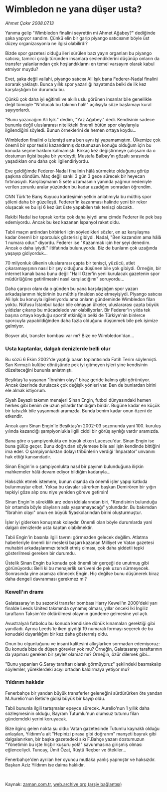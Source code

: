 # Wimbledon ne yana düşer usta?

*Ahmet Çakır 2008.07.13*

<tr><td class="metin" colspan="2" style="padding-top: 20px; padding-left: 5px; padding-right: 10px;">Yanıma gelip "Wimbledon finalini seyrettin mi Ahmet Ağabey?" dediğinde şaka yapıyor sandım. Çünkü elin bir garip piyango satıcısının böyle üst düzey organizasyonla ne ilgisi olabilirdi?</td></tr><tr><td class="metin" colspan="2" style="padding-top: 20px; padding-left: 5px; padding-right: 10px;"><p>Bizde spor gazetesi olduğu ileri sürülen bazı yayın organları bu piyango satıcısı, tamirci çırağı türünden insanlara seslendiklerini düşünüp onların da transfer yalanlarından çok hoşlandıklarını en temel varsayım olarak kabul etmiyor muydu?
<p> Evet, şaka değil vallahi, piyango satıcısı Ali Işık bana Federer-Nadal finalini sorarak yaklaştı. Bunca yıllık spor yazarlığı hayatımda belki de ilk kez karşılaştığım bir durumdu bu.
<p> Çünkü çok daha iyi eğitimli ve akıllı uslu görünen insanlar bile genellikle değil tümüyle "N'olucak bu takımın hali!" açılışıyla söze başlamayı kural sayıyorlardı.
<p> "Bunu yazacağım Ali Işık." dedim, "Yaz Ağabey." dedi. Kendisinin sadece bununla değil uluslararası nitelikteki önemli bütün spor olaylarıyla ilgilendiğini söyledi. Bunun örneklerini de hemen ortaya koydu...
<p> Wimbledon finalini o izlemişti ama ben aynı işi yapamamıştım. Ülkemize çok önemli bir spor tesisi kazandırmış dostumuzun konuğu olduğum için bu konuda seçme hakkım kalmamıştı. Birkaç kez değiştirmeye çalışsam da o dostumun ilgisi başka bir yerdeydi; Mustafa Balbay'ın gözaltı sırasında yaşadıkları onu daha çok ilgilendiriyordu.
<p> Eve geldiğimde Federer-Nadal finalinin hâlâ sürmekte olduğunu görüp şaşkına döndüm. Maç değil sanki 3 gün 3 gece sürecek bir heyecan fırtınasıydı. Karşılaşmanın 5 sete uzamasının yanında yağmur nedeniyle verilen zorunlu aralar yüzünden bu kadar uzadığını sonradan öğrendim.
<p> CNN Türk'te Barış Kuyucu kardeşimin yetkin anlatımıyla bu müthiş spor şöleni daha bir güzelleşti. Federer'in kazanması halinde yeni bir rekor oluşacak ve bu işi 6 kez üst üste yapabilen tek tenisçi olacaktı.
<p> Rakibi Nadal ise toprak kortta çok daha iyiydi ama çimde Federer ile pek baş edemiyordu. Ancak bu kez kazanan İspanyol raket oldu.
<p> Tabii maçın ardından birbirleri için söyledikleri sözler, en az karşılaşma kadar önemli bir sporculuk gösterisi gibiydi. Nadal, "Ben kazandım ama hâlâ 1 numara odur." diyordu. Federer ise "Kazanmak için her şeyi denedim. Ancak o daha iyiydi." iltifatında bulunuyordu. Biz de bunların çok uzağında yaşayıp gidiyorduk... 
<p> 70 milyonluk ülkenin uluslararası çapta bir tenisçi, yüzücü, atlet çıkaramayışının nasıl bir şey olduğunu düşünen bile yok gibiydi. Örneğin, bir internet kanalı bana bunu değil "Halil Özer'in yeni kurulacak gazetenin spor müdürlüğüne getirilmesini nasıl karşıladığımı" soruyordu...
<p> Daha çarpıcı olanı da o günden bu yana karşılaştığım spor yazarı arkadaşlarımın hiçbirinin bu müthiş finalden söz etmeyişiydi. Piyango satıcısı Ali Işık bu konuyla ilgileniyordu ama onların gündeminde Wimbledon filan yoktu. Nüfusu İstanbul kadar bile olmayan ülkeler, uluslararası çapta büyük yıldızlar çıkarıp bu mücadelede var olabiliyorlar. Bir Federer'in yılda tek başına ortaya koyduğu sportif etkinliğin belki de Türkiye'nin binlerce sporcuyla yapabildiğinden daha fazla olduğunu düşünmek bile pek işimize gelmiyor.
<p> Boşver abi, transfer bombası var mı? Bize ne Wimbledon'dan... 
<p><h3>Usta kaptanlar, dalgalı denizlerde belli olur</h3>
<p>Bu sözü 6 Ekim 2002'de yaptığı basın toplantısında Fatih Terim söylemişti. Sarı Kırmızılı kulübe dönüşünde pek iyi gitmeyen işleri yine kendisinin düzelteceğini bununla anlatmıştı.
<p> Beşiktaş'ta yaşanan "İbrahim olayı" biraz geride kalmış gibi görünüyor. Ancak üzerinde durulacak çok değişik yönleri var. Ben de bunlardan birini ele almak istiyorum.
<p> Siyah Beyazlı takımın menajeri Sinan Engin, futbol dünyasındaki hemen herkes gibi benim de uzun yıllardır tanıdığım biridir. Bugüne kadar en küçük bir tatsızlık bile yaşanmadı aramızda. Bunda benim kadar onun özeni de etkendir.
<p> Ancak aynı Sinan Engin'le Beşiktaş'ın 2002-03 sezonunda yani 100. kuruluş yılında kazandığı şampiyonlukla ilgili ciddi bir görüş ayrılığı vardır aramızda.
<p> Bana göre o şampiyonlukta en büyük etken Lucescu'dur. Sinan Engin ise buna gülüp geçer. Bunu doğrudan söylemese bile asıl işin kendinde bittiğini ima eder. O şampiyonluktan dolayı tribünlerin verdiği 'İmparator' unvanını hak ettiği kanısındadır.
<p> Sinan Engin'in o şampiyonlukta nasıl bir payının bulunduğuna ilişkin mahkemeler hâlâ devam ediyor bildiğim kadarıyla... 
<p> Haksızlık etmek istemem, bunun dışında da önemli işler yapıp katkıda bulunmuştur elbet. Yoksa bu davalar sürerken başkan Demirören bir yığın tepkiyi göze alıp onu niye yeniden göreve getirsin!
<p> Sinan Engin'in süreklilik arz eden iddialarından biri, "Kendisinin bulunduğu bir ortamda böyle olayların asla yaşanmayacağı" yolundadır. Bu bakımdan "İbrahim olayı" onun en büyük fiyaskolarından birini oluşturmuştur.
<p> İşler iyi giderken konuşmak kolaydır. Önemli olan böyle durumlarda yani dalgalı denizlerde usta kaptan olabilmektir.
<p> Tabii Engin'in basınla ilgili tavrını görmezden gelecek değilim. Atlatma haberleriyle önemli bir mesleki başarı kazanan Milliyet ve Vatan gazetesi muhabiri arkadaşlarımızı tehdit etmiş olması, çok daha şiddetli tepki gösterilmesi gereken bir durumdu.
<p> Üstelik Sinan Engin bu konuda çok önemli bir gerçeği de unutmuş gibi görünüyordu: Belli ki bu menajerlik serüveni de pek uzun sürmeyecek. Sonrasında yine aramıza dönecek Engin. Hiç değilse bunu düşünerek biraz daha dengeli davranması gerekmez mi?
<p><h3>Kewell'ın dramı</h3>
<p>Galatasaray'ın bu sezonki transfer bombası Harry Kewell'ın 2000'deki yarı finalde Leeds United takımında oynamış olması, yıllar önceki İki İngiliz taraftarın Taksim'de öldürülmesi olayının gündeme gelmesine yol açtı.
<p> Avustralyalı futbolcu bu konuda kendisine dönük kınamaları gerektiği gibi yanıtladı. Ayrıca Leeds'te iken giydiği 19 numaralı formayı seçerek de bu konudaki duyarlılığını bir kez daha göstermiş oldu.
<p> Onun bu olgunluğunu ve insani kalitesini alkışlarken sormadan edemiyoruz: Bu konuda bize de düşen görevler yok mu? Örneğin, Galatasaray taraftarının da yapması gereken bir şeyler olamaz mı? Örneğin, özür dilemek gibi...
<p> "Bunu yapanları G.Saray taraftarı olarak görmüyoruz" şeklindeki basmakalıp söylemler, yüreklerdeki acıyı ortadan kaldırmaya yetiyor mu?
<p><h3>Yıldırım haklıdır</h3>
<p>Fenerbahçe bir yandan büyük transferler geleneğini sürdürürken öte yandan M.Aurelio'nun Betis'e gidişi büyük bir kayıp oldu.
<p> Tabii bununla ilgili tartışmalar epeyce sürecek. Aurelio'nun 1 yıllık daha sözleşmesinin olduğu, Bayram Tutumlu'nun olumsuz tutumu filan gündemdeki yerini koruyacak.
<p> Bize ilginç gelen nokta şu oldu: Vatan gazetesinde Tutumlu kaynaklı olduğu anlaşılan, Yıldırım'a ait "Hepinizi pırasa gibi doğrarım" manşeti bayrak gibi dalgalanırken, bir başka gazetedeki sıkı F.Bahçe yazarı dostumuzun "Yönetimin bu işte hiçbir kusuru yok!" savunmasına girişmiş olması eğlenceliydi. Tuncay, Ümit Özat, Rüştü Reçber ve ötekiler... 
<p> Fenerbahçe'den ayrılan her oyuncu mutlaka yanlış yapmıştır ve haksızdır. Başkan Aziz Yıldırım ise daima haklıdır.
<p><br/></p></p></p></p></p></p></p></p></p></p></p></p></p></p></p></p></p></p></p></p></p></p></p></p></p></p></p></p></p></p></p></p></p></p></p></td></tr>

Kaynak: [zaman.com.tr](http://zaman.com.tr/yazar.do?yazino=713368), [web.archive.org (arşiv bağlantısı)](http://web.archive.org/web/20080828121326/http://zaman.com.tr:80/yazar.do?yazino=713368)
